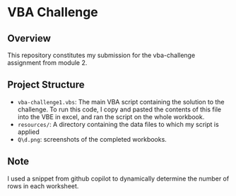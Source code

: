 # VBA Challenge

## Overview

This repository constitutes my submission for the vba-challenge assignment from module 2.

## Project Structure

- `vba-challenge1.vbs`: The main VBA script containing the solution to the challenge. To run this code, I copy and pasted the contents of this file into the VBE in excel, and ran the script on the whole workbook.
- `resources/`: A directory containing the data files to which my script is applied
- `Q\d.png`: screenshots of the completed workbooks.

## Note

I used a snippet from github copilot to dynamically determine the number of rows in each worksheet.
